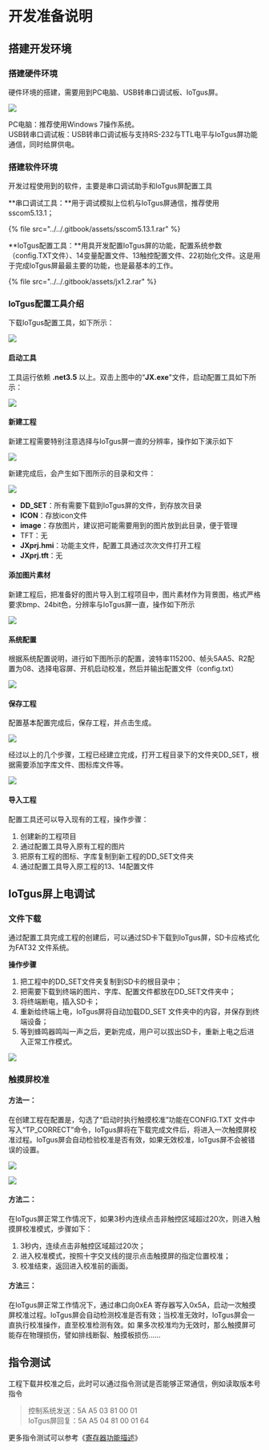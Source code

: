 # 开发准备说明

## 搭建开发环境

### 搭建硬件环境

硬件环境的搭建，需要用到PC电脑、USB转串口调试板、IoTgus屏。

![](../../.gitbook/assets/image%20%28135%29.png)

PC电脑：推荐使用Windows 7操作系统。  
USB转串口调试板：USB转串口调试板与支持RS-232与TTL电平与IoTgus屏功能通信，同时给屏供电。

### 搭建软件环境

开发过程使用到的软件，主要是串口调试助手和IoTgus屏配置工具

**串口调试工具：**用于调试模拟上位机与IoTgus屏通信，推荐使用sscom5.13.1；

{% file src="../../.gitbook/assets/sscom5.13.1.rar" %}

  
**IoTgus配置工具：**用具开发配置IoTgus屏的功能，配置系统参数（config.TXT文件）、14变量配置文件、13触控配置文件、22初始化文件。这是用于完成IoTgus屏最最主要的功能，也是最基本的工作。

{% file src="../../.gitbook/assets/jx1.2.rar" %}

### IoTgus配置工具介绍

下载IoTgus配置工具，如下所示：

![](../../.gitbook/assets/image%20%28161%29.png)

#### 启动工具

工具运行依赖 **.net3.5** 以上。双击上图中的“**JX.exe**"文件，启动配置工具如下所示：

![](../../.gitbook/assets/image%20%28101%29.png)

#### 新建工程

新建工程需要特别注意选择与IoTgus屏一直的分辨率，操作如下演示如下

![](../../.gitbook/assets/01-xin-jian-gong-cheng-.gif)

新建完成后，会产生如下图所示的目录和文件：

![](../../.gitbook/assets/image%20%2886%29.png)

* **DD\_SET**：所有需要下载到IoTgus屏的文件，到存放次目录
* **ICON**：存放icon文件
* **image**：存放图片，建议把可能需要用到的图片放到此目录，便于管理
* TFT：无
* **JXprj.hmi**：功能主文件，配置工具通过次次文件打开工程
* **JXprj.tft**：无

#### 添加图片素材

新建工程后，把准备好的图片导入到工程项目中，图片素材作为背景图，格式严格要求bmp、24bit色，分辨率与IoTgus屏一直，操作如下所示

![](../../.gitbook/assets/02-dao-ru-tu-pian-.gif)

#### 系统配置

根据系统配置说明，进行如下图所示的配置，波特率115200、帧头5AA5、R2配置为08、选择电容屏、开机启动校准，然后并输出配置文件（config.txt）

![](../../.gitbook/assets/03-xi-tong-pei-zhi-.gif)

#### 保存工程

配置基本配置完成后，保存工程，并点击生成。

![](../../.gitbook/assets/04-bao-cun-gong-cheng-%20%281%29.gif)

经过以上的几个步骤，工程已经建立完成，打开工程目录下的文件夹DD\_SET，根据需要添加字库文件、图标库文件等。

![](../../.gitbook/assets/image%20%28108%29.png)

#### 导入工程

配置工具还可以导入现有的工程，操作步骤：

1. 创建新的工程项目
2. 通过配置工具导入原有工程的图片
3. 把原有工程的图标、字库复制到新工程的DD\_SET文件夹
4. 通过配置工具导入原工程的13、14配置文件

## IoTgus屏上电调试

### 文件下载

通过配置工具完成工程的创建后，可以通过SD卡下载到IoTgus屏，SD卡应格式化为FAT32 文件系统。

**操作步骤**

1. 把工程中的DD\_SET文件夹复制到SD卡的根目录中；
2. 把需要下载到终端的图片、字库、配置文件都放在DD\_SET文件夹中；
3. 将终端断电，插入SD卡；
4. 重新给终端上电，IoTgus屏将自动加载DD\_SET 文件夹中的内容，并保存到终端设备；
5. 等到蜂鸣器鸣叫一声之后，更新完成，用户可以拔出SD卡，重新上电之后进入正常工作模式。

![](../../.gitbook/assets/image%20%2874%29.png)

### 触摸屏校准

#### **方法一：** 

在创建工程在配置是，勾选了“启动时执行触摸校准”功能在CONFIG.TXT 文件中写入“TP\_CORRECT”命令，IoTgus屏将在下载完成文件后，将进入一次触摸屏校准过程。IoTgus屏会自动检验校准是否有效，如果无效校准，IoTgus屏不会被错误的设置。

![](../../.gitbook/assets/image.png)

![](../../.gitbook/assets/image%20%2855%29.png)

#### **方法二：**

在IoTgus屏正常工作情况下，如果3秒内连续点击非触控区域超过20次，则进入触摸屏校准模式，步骤如下：

1. 3秒内，连续点击非触控区域超过20次；
2. 进入校准模式，按照十字交叉线的提示点击触摸屏的指定位置校准；
3. 校准结束，返回进入校准前的画面。

#### **方法三：**

在IoTgus屏正常工作情况下，通过串口向0xEA 寄存器写入0x5A，启动一次触摸屏校准过程。IoTgus屏会自动检测校准是否有效；当校准无效时，IoTgus屏会一直执行校准操作，直至校准检测有效。如 果多次校准均为无效时，那么触摸屏可能存在物理损伤，譬如排线断裂、触摸板损伤……

## 指令测试

工程下载并校准之后，此时可以通过指令测试是否能够正常通信，例如读取版本号指令

> 控制系统发送：5A A5 03 81 00 01  
> IoTgus屏回复：5A A5 04 81 00 01 64

更多指令测试可以参考《[寄存器功能描述](https://docs.uyun-iot.cn/iot/terminal/iotgus/regvar/register)》


